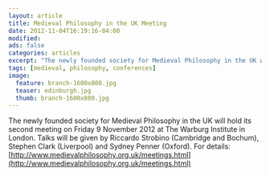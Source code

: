 ```yaml
---
layout: article
title: Medieval Philosophy in the UK Meeting
date: 2012-11-04T16:19:16-04:00
modified:
ads: false
categories: articles
excerpt: "The newly founded society for Medieval Philosophy in the UK will hold its second meeting on Friday 9 November 2012."
tags: [medieval, philosophy, conferences]
image:
  feature: branch-1600x800.jpg
  teaser: edinburgh.jpg
  thumb: branch-1600x800.jpg
---
```


The newly founded society for Medieval Philosophy in the UK will hold its second meeting on Friday 9 November 2012 at The Warburg Institute in London. Talks will be given by Riccardo Strobino (Cambridge and Bochum), Stephen Clark (Liverpool) and Sydney Penner (Oxford). For details: [http://www.medievalphilosophy.org.uk/meetings.html](http://www.medievalphilosophy.org.uk/meetings.html)